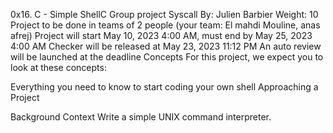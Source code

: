 0x16. C - Simple ShellC
Group project
Syscall
 By: Julien Barbier
 Weight: 10
 Project to be done in teams of 2 people (your team: El mahdi Mouline, anas afrej)
 Project will start May 10, 2023 4:00 AM, must end by May 25, 2023 4:00 AM
 Checker will be released at May 23, 2023 11:12 PM
 An auto review will be launched at the deadline
Concepts
For this project, we expect you to look at these concepts:

Everything you need to know to start coding your own shell
Approaching a Project

Background Context
Write a simple UNIX command interpreter.
